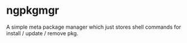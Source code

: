 # ngpkgmgr

A simple meta package manager which just stores shell commands for install / update / remove pkg.
